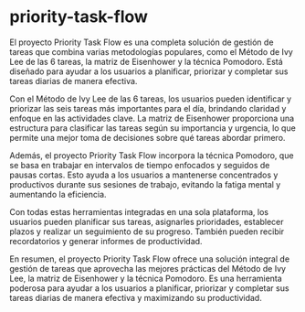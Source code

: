# priority-task-flow
El proyecto Priority Task Flow es una completa solución de gestión de tareas que combina varias metodologías populares, como el Método de Ivy Lee de las 6 tareas, la matriz de Eisenhower y la técnica Pomodoro. Está diseñado para ayudar a los usuarios a planificar, priorizar y completar sus tareas diarias de manera efectiva.

Con el Método de Ivy Lee de las 6 tareas, los usuarios pueden identificar y priorizar las seis tareas más importantes para el día, brindando claridad y enfoque en las actividades clave. La matriz de Eisenhower proporciona una estructura para clasificar las tareas según su importancia y urgencia, lo que permite una mejor toma de decisiones sobre qué tareas abordar primero.

Además, el proyecto Priority Task Flow incorpora la técnica Pomodoro, que se basa en trabajar en intervalos de tiempo enfocados y seguidos de pausas cortas. Esto ayuda a los usuarios a mantenerse concentrados y productivos durante sus sesiones de trabajo, evitando la fatiga mental y aumentando la eficiencia.

Con todas estas herramientas integradas en una sola plataforma, los usuarios pueden planificar sus tareas, asignarles prioridades, establecer plazos y realizar un seguimiento de su progreso. También pueden recibir recordatorios y generar informes de productividad.

En resumen, el proyecto Priority Task Flow ofrece una solución integral de gestión de tareas que aprovecha las mejores prácticas del Método de Ivy Lee, la matriz de Eisenhower y la técnica Pomodoro. Es una herramienta poderosa para ayudar a los usuarios a planificar, priorizar y completar sus tareas diarias de manera efectiva y maximizando su productividad.
